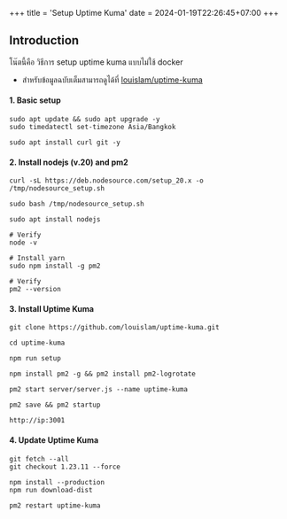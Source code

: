 +++
title = 'Setup Uptime Kuma'
date = 2024-01-19T22:26:45+07:00
+++

## Introduction

โน๊ตนี้คือ วิธีการ setup uptime kuma แบบไม่ใช้ docker

-   สำหรับข้อมูลฉบับเต็มสามารถดูได้ที่ [louislam/uptime-kuma](https://github.com/louislam/uptime-kuma)

#### 1. Basic setup

```shell
sudo apt update && sudo apt upgrade -y
sudo timedatectl set-timezone Asia/Bangkok

sudo apt install curl git -y
```

#### 2. Install nodejs (v.20) and pm2

```shell
curl -sL https://deb.nodesource.com/setup_20.x -o /tmp/nodesource_setup.sh

sudo bash /tmp/nodesource_setup.sh

sudo apt install nodejs

# Verify
node -v

# Install yarn
sudo npm install -g pm2

# Verify
pm2 --version
```

#### 3. Install Uptime Kuma

```shell
git clone https://github.com/louislam/uptime-kuma.git

cd uptime-kuma

npm run setup

npm install pm2 -g && pm2 install pm2-logrotate

pm2 start server/server.js --name uptime-kuma

pm2 save && pm2 startup
```

`http://ip:3001`

#### 4. Update Uptime Kuma

```shell
git fetch --all
git checkout 1.23.11 --force

npm install --production
npm run download-dist

pm2 restart uptime-kuma
```
